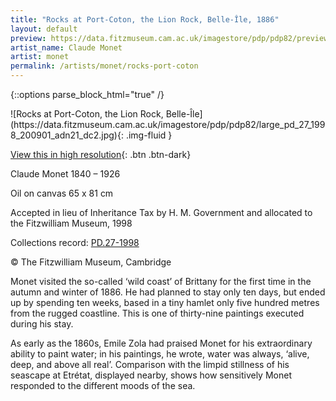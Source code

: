 ```yaml
---
title: "Rocks at Port-Coton, the Lion Rock, Belle-Île, 1886"
layout: default
preview: https://data.fitzmuseum.cam.ac.uk/imagestore/pdp/pdp82/preview_pd_27_1998_200901_adn21_dc2.jpg
artist_name: Claude Monet
artist: monet
permalink: /artists/monet/rocks-port-coton
---
```

{::options parse_block_html="true" /}
<div class="text-center">
![Rocks at Port-Coton, the Lion Rock, Belle-Île](https://data.fitzmuseum.cam.ac.uk/imagestore/pdp/pdp82/large_pd_27_1998_200901_adn21_dc2.jpg){: .img-fluid }

[View this in high resolution](https://data.fitzmuseum.cam.ac.uk/id/image/iiif/media-219041){: .btn .btn-dark}
</div>

Claude Monet 1840 – 1926

Oil on canvas
65 x 81 cm

Accepted in lieu of Inheritance Tax by H. M. Government and allocated to the Fitzwilliam Museum, 1998    

Collections record: [PD.27-1998](https://data.fitzmuseum.cam.ac.uk/id/object/1237)

© The Fitzwilliam Museum, Cambridge

Monet visited the so-called ‘wild coast’ of Brittany for the first time in the autumn and winter of 1886. He had planned to stay only ten days, but ended up by spending ten weeks, based in a tiny hamlet only five hundred metres from the rugged coastline. This is one of thirty-nine paintings executed during his stay.

As early as the 1860s, Emile Zola had praised Monet for his extraordinary ability to paint water; in his paintings, he wrote, water was always, ‘alive, deep, and above all real’. Comparison with the limpid stillness of his seascape at Etrétat, displayed nearby, shows how sensitively Monet responded to the different moods of the sea.
